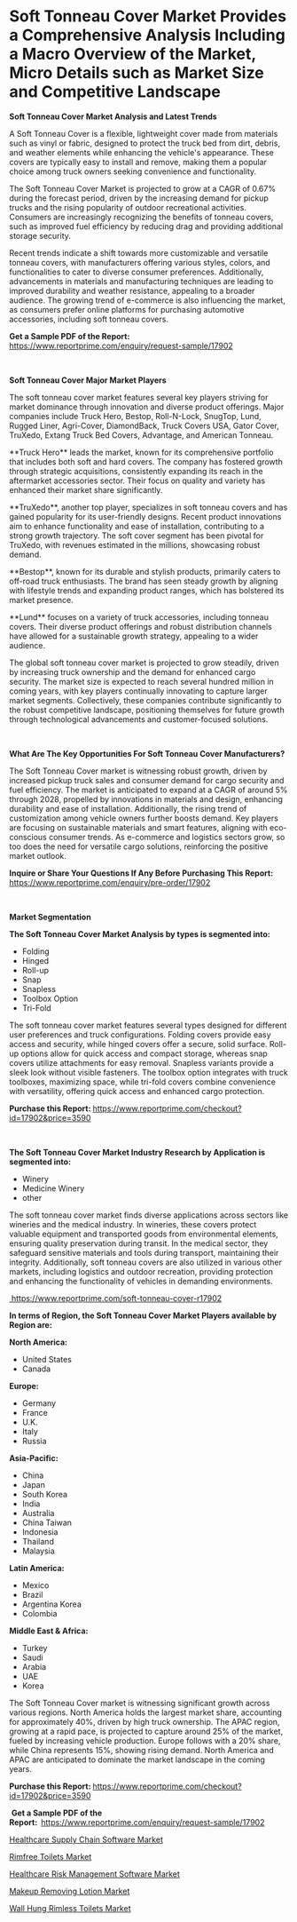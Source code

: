 <p><h1>Soft Tonneau Cover Market Provides a Comprehensive Analysis Including a Macro Overview of the Market, Micro Details such as Market Size and Competitive Landscape</h1></p><p><strong>Soft Tonneau Cover Market Analysis and Latest Trends</strong></p>
<p><p>A Soft Tonneau Cover is a flexible, lightweight cover made from materials such as vinyl or fabric, designed to protect the truck bed from dirt, debris, and weather elements while enhancing the vehicle's appearance. These covers are typically easy to install and remove, making them a popular choice among truck owners seeking convenience and functionality.</p><p>The Soft Tonneau Cover Market is projected to grow at a CAGR of 0.67% during the forecast period, driven by the increasing demand for pickup trucks and the rising popularity of outdoor recreational activities. Consumers are increasingly recognizing the benefits of tonneau covers, such as improved fuel efficiency by reducing drag and providing additional storage security.</p><p>Recent trends indicate a shift towards more customizable and versatile tonneau covers, with manufacturers offering various styles, colors, and functionalities to cater to diverse consumer preferences. Additionally, advancements in materials and manufacturing techniques are leading to improved durability and weather resistance, appealing to a broader audience. The growing trend of e-commerce is also influencing the market, as consumers prefer online platforms for purchasing automotive accessories, including soft tonneau covers.</p></p>
<p><strong>Get a Sample PDF of the Report:&nbsp;</strong> <a href="https://www.reportprime.com/enquiry/request-sample/17902?utm_campaign=60&utm_medium=2&utm_source=Github&utm_content=ia&utm_term=20112024&utm_id=soft-tonneau-cover">https://www.reportprime.com/enquiry/request-sample/17902</a></p>
<p>&nbsp;</p>
<p><strong>Soft Tonneau Cover Major Market Players</strong></p>
<p><p>The soft tonneau cover market features several key players striving for market dominance through innovation and diverse product offerings. Major companies include Truck Hero, Bestop, Roll-N-Lock, SnugTop, Lund, Rugged Liner, Agri-Cover, DiamondBack, Truck Covers USA, Gator Cover, TruXedo, Extang Truck Bed Covers, Advantage, and American Tonneau. </p><p>**Truck Hero** leads the market, known for its comprehensive portfolio that includes both soft and hard covers. The company has fostered growth through strategic acquisitions, consistently expanding its reach in the aftermarket accessories sector. Their focus on quality and variety has enhanced their market share significantly.</p><p>**TruXedo**, another top player, specializes in soft tonneau covers and has gained popularity for its user-friendly designs. Recent product innovations aim to enhance functionality and ease of installation, contributing to a strong growth trajectory. The soft cover segment has been pivotal for TruXedo, with revenues estimated in the millions, showcasing robust demand.</p><p>**Bestop**, known for its durable and stylish products, primarily caters to off-road truck enthusiasts. The brand has seen steady growth by aligning with lifestyle trends and expanding product ranges, which has bolstered its market presence.</p><p>**Lund** focuses on a variety of truck accessories, including tonneau covers. Their diverse product offerings and robust distribution channels have allowed for a sustainable growth strategy, appealing to a wider audience.</p><p>The global soft tonneau cover market is projected to grow steadily, driven by increasing truck ownership and the demand for enhanced cargo security. The market size is expected to reach several hundred million in coming years, with key players continually innovating to capture larger market segments. Collectively, these companies contribute significantly to the robust competitive landscape, positioning themselves for future growth through technological advancements and customer-focused solutions.</p></p>
<p>&nbsp;</p>
<p><strong>What Are The Key Opportunities For Soft Tonneau Cover Manufacturers?</strong></p>
<p><p>The Soft Tonneau Cover market is witnessing robust growth, driven by increased pickup truck sales and consumer demand for cargo security and fuel efficiency. The market is anticipated to expand at a CAGR of around 5% through 2028, propelled by innovations in materials and design, enhancing durability and ease of installation. Additionally, the rising trend of customization among vehicle owners further boosts demand. Key players are focusing on sustainable materials and smart features, aligning with eco-conscious consumer trends. As e-commerce and logistics sectors grow, so too does the need for versatile cargo solutions, reinforcing the positive market outlook.</p></p>
<p><strong>Inquire or Share Your Questions If Any Before Purchasing This Report:</strong> <a href="https://www.reportprime.com/enquiry/pre-order/17902?utm_campaign=60&utm_medium=2&utm_source=Github&utm_content=ia&utm_term=20112024&utm_id=soft-tonneau-cover">https://www.reportprime.com/enquiry/pre-order/17902</a></p>
<p>&nbsp;</p>
<p><strong>Market Segmentation</strong></p>
<p><strong>The Soft Tonneau Cover Market Analysis by types is segmented into:</strong></p>
<p><ul><li>Folding</li><li>Hinged</li><li>Roll-up</li><li>Snap</li><li>Snapless</li><li>Toolbox Option</li><li>Tri-Fold</li></ul></p>
<p><p>The soft tonneau cover market features several types designed for different user preferences and truck configurations. Folding covers provide easy access and security, while hinged covers offer a secure, solid surface. Roll-up options allow for quick access and compact storage, whereas snap covers utilize attachments for easy removal. Snapless variants provide a sleek look without visible fasteners. The toolbox option integrates with truck toolboxes, maximizing space, while tri-fold covers combine convenience with versatility, offering quick access and enhanced cargo protection.</p></p>
<p><strong>Purchase this Report:&nbsp;</strong><a href="https://www.reportprime.com/checkout?id=17902&price=3590&utm_campaign=60&utm_medium=2&utm_source=Github&utm_content=ia&utm_term=20112024&utm_id=soft-tonneau-cover">https://www.reportprime.com/checkout?id=17902&price=3590</a></p>
<p>&nbsp;</p>
<p><strong>The Soft Tonneau Cover Market Industry Research by Application is segmented into:</strong></p>
<p><ul><li>Winery</li><li>Medicine Winery</li><li>other</li></ul></p>
<p><p>The soft tonneau cover market finds diverse applications across sectors like wineries and the medical industry. In wineries, these covers protect valuable equipment and transported goods from environmental elements, ensuring quality preservation during transit. In the medical sector, they safeguard sensitive materials and tools during transport, maintaining their integrity. Additionally, soft tonneau covers are also utilized in various other markets, including logistics and outdoor recreation, providing protection and enhancing the functionality of vehicles in demanding environments.</p></p>
<p><a href="https://www.reportprime.com/soft-tonneau-cover-r17902?utm_campaign=60&utm_medium=2&utm_source=Github&utm_content=ia&utm_term=20112024&utm_id=soft-tonneau-cover">&nbsp;https://www.reportprime.com/soft-tonneau-cover-r17902</a></p>
<p><strong>In terms of Region, the Soft Tonneau Cover Market Players available by Region are:</strong></p>
<p>
    <p> <strong> North America: </strong>
        <ul>
            <li>United States</li>
            <li>Canada</li>
        </ul>
        </p> 
    <p> <strong> Europe: </strong>
        <ul>
            <li>Germany</li>
            <li>France</li>
            <li>U.K.</li>
            <li>Italy</li>
            <li>Russia</li>
        </ul>
        </p> 
    <p> <strong> Asia-Pacific: </strong>
        <ul>
            <li>China</li>
            <li>Japan</li>
            <li>South Korea</li>
            <li>India</li>
            <li>Australia</li>
            <li>China Taiwan</li>
            <li>Indonesia</li>
            <li>Thailand</li>
            <li>Malaysia</li>
        </ul>
        </p> 
    <p> <strong> Latin America: </strong>
        <ul>
            <li>Mexico</li>
            <li>Brazil</li>
            <li>Argentina Korea</li>
            <li>Colombia</li>
        </ul>
        </p> 
    <p> <strong> Middle East & Africa: </strong>
        <ul>
            <li>Turkey</li>
            <li>Saudi</li>
            <li>Arabia</li>
            <li>UAE</li>
            <li>Korea</li>
        </ul>
    </p>
    </p>
<p><p>The Soft Tonneau Cover market is witnessing significant growth across various regions. North America holds the largest market share, accounting for approximately 40%, driven by high truck ownership. The APAC region, growing at a rapid pace, is projected to capture around 25% of the market, fueled by increasing vehicle production. Europe follows with a 20% share, while China represents 15%, showing rising demand. North America and APAC are anticipated to dominate the market landscape in the coming years.</p></p>
<p><strong>Purchase this Report: </strong><a href="https://www.reportprime.com/checkout?id=17902&price=3590&utm_campaign=60&utm_medium=2&utm_source=Github&utm_content=ia&utm_term=20112024&utm_id=soft-tonneau-cover">https://www.reportprime.com/checkout?id=17902&price=3590</a></p>
<p>&nbsp;<strong>Get a Sample PDF of the Report:&nbsp;&nbsp;</strong><a href="https://www.reportprime.com/enquiry/request-sample/17902?utm_campaign=60&utm_medium=2&utm_source=Github&utm_content=ia&utm_term=20112024&utm_id=soft-tonneau-cover">https://www.reportprime.com/enquiry/request-sample/17902</a></p>
<p><strong></strong></p>
<p><p><a href="https://issuu.com/reportprime-2/docs/healthcare-supply-chain-software-ma_e036cf5e4d26dd?utm_campaign=60&utm_medium=2&utm_source=Github&utm_content=ia&utm_term=20112024&utm_id=soft-tonneau-cover">Healthcare Supply Chain Software Market</a></p><p><a href="https://github.com/angelajermaine/Market-Research-Report-List-5/blob/main/rimfree-toilets-market.md?utm_campaign=60&utm_medium=2&utm_source=Github&utm_content=ia&utm_term=20112024&utm_id=soft-tonneau-cover">Rimfree Toilets Market</a></p><p><a href="https://issuu.com/reportprime-2/docs/healthcare-risk-management-software_3506209c1f89ac?utm_campaign=60&utm_medium=2&utm_source=Github&utm_content=ia&utm_term=20112024&utm_id=soft-tonneau-cover">Healthcare Risk Management Software Market</a></p><p><a href="https://www.linkedin.com/pulse/makeup-removing-lotion-market-outlook-share-analysis-growth-pdkoc?utm_campaign=60&utm_medium=2&utm_source=Github&utm_content=ia&utm_term=20112024&utm_id=soft-tonneau-cover">Makeup Removing Lotion Market</a></p><p><a href="https://github.com/NargisHussain432/Market-Research-Report-List-1/blob/main/wall-hung-rimless-toilets-market.md?utm_campaign=60&utm_medium=2&utm_source=Github&utm_content=ia&utm_term=20112024&utm_id=soft-tonneau-cover">Wall Hung Rimless Toilets Market</a></p></p>